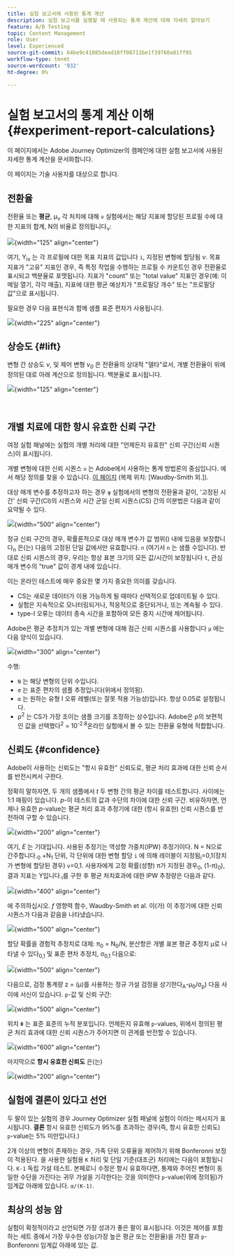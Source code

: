 ```yaml
---
title: 실험 보고서에 사용된 통계 계산
description: 실험 보고서를 실행할 때 사용되는 통계 계산에 대해 자세히 알아보기
feature: A/B Testing
topic: Content Management
role: User
level: Experienced
source-git-commit: 64be9c41085dead10ff08711be1f39760a81ff95
workflow-type: tm+mt
source-wordcount: '932'
ht-degree: 0%

---
```


# 실험 보고서의 통계 계산 이해 {#experiment-report-calculations}

이 페이지에서는 Adobe Journey Optimizer의 캠페인에 대한 실험 보고서에 사용된 자세한 통계 계산을 문서화합니다.

이 페이지는 기술 사용자를 대상으로 합니다.

## 전환율

전환율 또는 **평균**, μ<sub>ν</sub> 각 처치에 대해 `ν` 실험에서는 해당 지표에 할당된 프로필 수에 대한 지표의 합계, N의 비율로 정의됩니다<sub>ν</sub>:

![](assets/statistical_1.png){width="125" align="center"}

여기, Y<sub>iν</sub> 는 각 프로필에 대한 목표 지표의 값입니다 `i`, 지정된 변형에 할당됨 *ν*. 목표 지표가 &quot;고유&quot; 지표인 경우, 즉 특정 작업을 수행하는 프로필 수 카운트인 경우 전환율로 표시되고 백분율로 포맷됩니다. 지표가 &quot;count&quot; 또는 &quot;total value&quot; 지표인 경우(예: 이메일 열기, 각각 매출), 지표에 대한 평균 예상치가 &quot;프로필당 개수&quot; 또는 &quot;프로필당 값&quot;으로 표시됩니다.

필요한 경우 다음 표현식과 함께 샘플 표준 편차가 사용됩니다.

![](assets/statistical_2.png){width="225" align="center"}

## 상승도 {#lift}

변형 간 상승도  *ν*, 및 제어 변형  *ν<sub>0</sub>* 은 전환율의 상대적 &quot;델타&quot;로서, 개별 전환율이 위에 정의된 대로 아래 계산으로 정의됩니다. 백분율로 표시됩니다.

![](assets/statistical_3.png){width="125" align="center"}

</br>

## 개별 치료에 대한 항시 유효한 신뢰 구간

여정 실험 패널에는 실험의 개별 처리에 대한 &quot;언제든지 유효한&quot; 신뢰 구간(신뢰 시퀀스)이 표시됩니다.

개별 변형에 대한 신뢰 시퀀스 `ν` 는 Adobe에서 사용하는 통계 방법론의 중심입니다. 에서 해당 정의를 찾을 수 있습니다. [이 페이지](https://doi.org/10.48550/arXiv.2103.06476) (복제 위치: [Waudby-Smith 외.]).

대상 매개 변수를 추정하고자 하는 경우 `ψ` 실험에서의 변형의 전환율과 같이, &#39;고정된 시간&#39; 신뢰 구간(CI)의 시퀀스와 시간 균일 신뢰 시퀀스(CS) 간의 이분법은 다음과 같이 요약될 수 있다.

![](assets/statistical_4.png){width="500" align="center"}

정규 신뢰 구간의 경우, 확률론적으로 대상 매개 변수가 값 범위() 내에 있음을 보장합니다<sub>n</sub> 은(는) 다음의 고정된 단일 값에서만 유효합니다. `n` (여기서 `n` 는 샘플 수입니다). 반대로 신뢰 시퀀스의 경우, 우리는 항상 표본 크기의 모든 값/시간이 보장됩니다 `t`, 관심 매개 변수의 &quot;true&quot; 값이 경계 내에 있습니다.

이는 온라인 테스트에 매우 중요한 몇 가지 중요한 의미를 갖습니다.

* CS는 새로운 데이터가 이용 가능하게 될 때마다 선택적으로 업데이트될 수 있다.
* 실험은 지속적으로 모니터링되거나, 적응적으로 중단되거나, 또는 계속될 수 있다.
* type-I 오류는 데이터 종속 시간을 포함하여 모든 중지 시간에 제어됩니다.

Adobe은 평균 추정치가 있는 개별 변형에 대해 점근 신뢰 시퀀스를 사용합니다 `μ` 에는 다음 양식이 있습니다.

![](assets/statistical_5.png){width="300" align="center"}

수행:

* `N` 는 해당 변형의 단위 수입니다.
* `σ` 는 표준 편차의 샘플 추정입니다(위에서 정의됨).
* `α` 는 원하는 유형 I 오류 레벨(또는 잘못 적용 가능성)입니다. 항상 0.05로 설정됩니다.
* ρ<sup>2</sup> 는 CS가 가장 조이는 샘플 크기를 조정하는 상수입니다. Adobe은 ρ의 보편적인 값을 선택했다<sup>2</sup> = 10<sup>-2.8</sup>온라인 실험에서 볼 수 있는 전환율 유형에 적합합니다.

## 신뢰도 {#confidence}

Adobe이 사용하는 신뢰도는 &quot;항시 유효한&quot; 신뢰도로, 평균 처리 효과에 대한 신뢰 순서를 반전시켜서 구한다.

정확히 말하자면, 두 개의 샘플에서 *t* 두 변형 간의 평균 차이를 테스트합니다. 사이에는 1:1 매핑이 있습니다. *p*-이 테스트의 값과 수단의 차이에 대한 신뢰 구간. 비유하자면, 언제나 유효한 *p*-value는 평균 처리 효과 추정기에 대한 (항시 유효한) 신뢰 시퀀스를 반전하여 구할 수 있습니다.

![](assets/statistical_6.png){width="200" align="center"}

여기, *E* 는 기대입니다. 사용된 추정기는 역성향 가중치(IPW) 추정기이다. N = N으로 간주합니다.<sub>0</sub> +N<sub>1</sub> 단위, 각 단위에 대한 변형 할당 `i` 에 의해 레이블이 지정됨<sub>i</sub>=0,1(장치가 변형에 할당된 경우) `ν`=0,1. 사용자에게 고정 확률(성향) π가 지정된 경우<sub>0</sub>, (1-π)<sub>0</sub>), 결과 지표는 Y입니다.<sub>i</sub>를 구한 후 평균 처치효과에 대한 IPW 추정량은 다음과 같다.

![](assets/statistical_12.png){width="400" align="center"}

에 주의하십시오. *f* 영향력 함수, Waudby-Smith et al. 이(가) 이 추정기에 대한 신뢰 시퀀스가 다음과 같음을 나타냈습니다.

![](assets/statistical_7.png){width="500" align="center"}

할당 확률을 경험적 추정치로 대체: π<sub>0</sub> = N<sub>0</sub>/N, 분산항은 개별 표본 평균 추정치 μ로 나타낼 수 있다<sub>0,1</sub> 및 표준 편차 추정치, σ<sub>0,1</sub> 다음으로:

![](assets/statistical_8.png){width="500" align="center"}

다음으로, 검정 통계량 z = (μ)를 사용하는 정규 가설 검정을 상기한다<sub>A</sub>-μ<sub>0</sub>/σ<sub>p</sub>) 다음 사이에 서신이 있습니다. `p`-값 및 신뢰 구간:

![](assets/statistical_9.png){width="500" align="center"}

위치 `Φ` 는 표준 표준의 누적 분포입니다. 언제든지 유효해 `p`-values, 위에서 정의된 평균 처리 효과에 대한 신뢰 시퀀스가 주어지면 이 관계를 반전할 수 있습니다.

![](assets/statistical_10.png){width="600" align="center"}

마지막으로 **항시 유효한 신뢰도** 은(는)

![](assets/statistical_11.png){width="200" align="center"}

## 실험에 결론이 있다고 선언

두 팔이 있는 실험의 경우 Journey Optimizer 실험 패널에 실험이 이라는 메시지가 표시됩니다. **결론** 항시 유효한 신뢰도가 95%를 초과하는 경우(즉, 항시 유효한 신뢰도) `p`-value는 5% 미만입니다.)

2개 이상의 변형이 존재하는 경우, 가족 단위 오류율을 제어하기 위해 Bonferonni 보정이 적용된다. 을 사용한 실험용 `K` 처리 및 단일 기준(대조군) 처리에는 다음이 포함됩니다. `K-1` 독립 가설 테스트. 본페로니 수정은 항시 유효하다면, 통제와 주어진 변형이 동일한 수단을 가진다는 귀무 가설을 기각한다는 것을 의미한다 `p`-value(위에 정의됨)가 임계값 아래에 있습니다. `α/(K-1)`.

## 최상의 성능 암

실험이 확정적이라고 선언되면 가장 성과가 좋은 팔이 표시됩니다. 이것은 제어를 포함하는 세트 중에서 가장 우수한 성능(가장 높은 평균 또는 전환율)을 가진 팔과 `p`-Bonferonni 임계값 아래에 있는 값.
